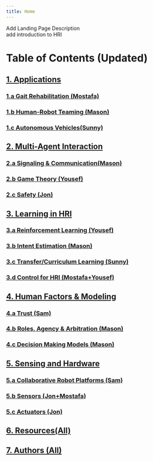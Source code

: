 ```yaml
---
title: Home
---
```


Add Landing Page Description \
add introduction to HRI

# Table of Contents (Updated)
## [1. Applications](/Applications/Applications_Home.md) 
### [1.a Gait Rehabilitation (Mostafa)](/Applications/Gait_Rehab.md) 
### [1.b Human-Robot Teaming (Mason)](/Applications/HRT.md) 
### [1.c Autonomous Vehicles(Sunny)](/Applications/AV.md) 

## [2. Multi-Agent Interaction](/Multi_Agent_Interaction/Multi_Agent_Interaction_Home.md) 
### [2.a Signaling & Communication(Mason)](/Multi_Agent_Interaction/Signaling.md) 
### [2.b Game Theory (Yousef)](/Multi_Agent_Interaction/GT.md) 
### [2.c Safety (Jon)](/Multi_Agent_Interaction/Saftey.md) 

## [3. Learning in HRI](/Learning/Learning_Home.md) 
### [3.a Reinforcement Learning (Yousef)](/Learning/RL.md) 
### [3.b Intent Estimation (Mason)](/Learning/Intent.md) 
### [3.c Transfer/Curriculum Learning (Sunny)](/Learning/Transfer.md) 
### [3.d Control for HRI (Mostafa+Yousef)](/Learning/Control.md) 

## [4. Human Factors & Modeling](/Human_Modeling/Human_Modeling_Home.md) 
### [4.a Trust (Sam)](/Human_Modeling/Trust.md) 
### [4.b Roles, Agency & Arbitration (Mason)](/Human_Modeling/Roles.md) 
### [4.c Decision Making Models (Mason)](/Human_Modeling/DecisionModels.md) 

## [5. Sensing and Hardware](/Sensing_And_Hardware/Sensing_And_Hardware_Home.md) 
### [5.a Collaborative Robot Platforms (Sam)](/Sensing_And_Hardware/Robots.md) 
### [5.b Sensors (Jon+Mostafa)](/Sensing_And_Hardware/Sensors.md) 
### [5.c Actuators (Jon)](/Sensing_And_Hardware/Actuators.md) 

## [6. Resources(All)](/Resources/Resources_Home.md) 
## [7. Authors (All)](/Authors/Authors_Home.md) 
